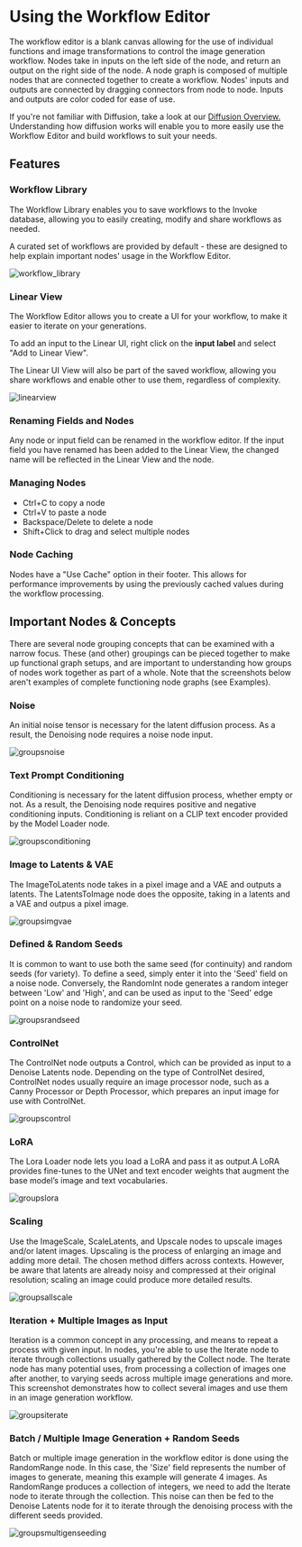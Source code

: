 # Using the Workflow Editor

The workflow editor is a blank canvas allowing for the use of individual functions and image transformations to control the image generation workflow. Nodes take in inputs on the left side of the node, and return an output on the right side of the node. A node graph is composed of multiple nodes that are connected together to create a workflow. Nodes' inputs and outputs are connected by dragging connectors from node to node. Inputs and outputs are color coded for ease of use.

If you're not familiar with Diffusion, take a look at our [Diffusion Overview.](../help/diffusion.md) Understanding how diffusion works will enable you to more easily use the Workflow Editor and build workflows to suit your needs.

## Features

### Workflow Library
The Workflow Library enables you to save workflows to the Invoke database, allowing you to easily creating, modify and share workflows as needed. 

A curated set of workflows are provided by default - these are designed to help explain important nodes' usage in the Workflow Editor.

![workflow_library](../assets/nodes/workflow_library.png)

### Linear View
The Workflow Editor allows you to create a UI for your workflow, to make it easier to iterate on your generations. 

To add an input to the Linear UI, right click on the **input label** and select "Add to Linear View".

The Linear UI View will also be part of the saved workflow, allowing you share workflows and enable other to use them, regardless of complexity. 

![linearview](../assets/nodes/linearview.png)

### Renaming Fields and Nodes
Any node or input field can be renamed in the workflow editor. If the input field you have renamed has been added to the Linear View, the changed name will be reflected in the Linear View and the node. 

### Managing Nodes

* Ctrl+C to copy a node
* Ctrl+V to paste a node
* Backspace/Delete to delete a node
* Shift+Click to drag and select multiple nodes 

### Node Caching 

Nodes have a "Use Cache" option in their footer. This allows for performance improvements by using the previously cached values during the workflow processing. 


## Important Nodes & Concepts 

There are several node grouping concepts that can be examined with a narrow focus. These (and other) groupings can be pieced together to make up functional graph setups, and are important to understanding how groups of nodes work together as part of a whole. Note that the screenshots below aren't examples of complete functioning node graphs (see Examples).

### Noise

An initial noise tensor is necessary for the latent diffusion process. As a result, the Denoising node requires a noise node input.  

![groupsnoise](../assets/nodes/groupsnoise.png)

### Text Prompt Conditioning

Conditioning is necessary for the latent diffusion process, whether empty or not. As a result, the Denoising node requires positive and negative conditioning inputs. Conditioning is reliant on a CLIP text encoder provided by the Model Loader node.

![groupsconditioning](../assets/nodes/groupsconditioning.png)

### Image to Latents & VAE

The ImageToLatents node takes in a pixel image and a VAE and outputs a latents. The LatentsToImage node does the opposite, taking in a latents and a VAE and outpus a pixel image. 

![groupsimgvae](../assets/nodes/groupsimgvae.png)

### Defined & Random Seeds

It is common to want to use both the same seed (for continuity) and random seeds (for variety). To define a seed, simply enter it into the 'Seed' field on a noise node. Conversely, the RandomInt node generates a random integer between 'Low' and 'High', and can be used as input to the 'Seed' edge point on a noise node to randomize your seed.

![groupsrandseed](../assets/nodes/groupsnoise.png)

### ControlNet

The ControlNet node outputs a Control, which can be provided as input to a Denoise Latents node. Depending on the type of ControlNet desired, ControlNet nodes usually require an image processor node, such as a Canny Processor or Depth Processor, which prepares an input image for use with ControlNet.

![groupscontrol](../assets/nodes/groupscontrol.png)

### LoRA

The Lora Loader node lets you load a LoRA and pass it as output.A LoRA provides fine-tunes to the UNet and text encoder weights that augment the base model’s image and text vocabularies.

![groupslora](../assets/nodes/groupslora.png)

### Scaling

Use the ImageScale, ScaleLatents, and Upscale nodes to upscale images and/or latent images. Upscaling is the process of enlarging an image and adding more detail. The chosen method differs across contexts. However, be aware that latents are already noisy and compressed at their original resolution; scaling an image could produce more detailed results.

![groupsallscale](../assets/nodes/groupsallscale.png)

### Iteration + Multiple Images as Input

Iteration is a common concept in any processing, and means to repeat a process with given input. In nodes, you're able to use the Iterate node to iterate through collections usually gathered by the Collect node. The Iterate node has many potential uses, from processing a collection of images one after another, to varying seeds across multiple image generations and more. This screenshot demonstrates how to collect several images and use them in an image generation workflow.

![groupsiterate](../assets/nodes/groupsiterate.png)

### Batch / Multiple Image Generation + Random Seeds

Batch or multiple image generation in the workflow editor is done using the RandomRange node. In this case, the 'Size' field represents the number of images to generate, meaning this example will generate 4 images. As RandomRange produces a collection of integers, we need to add the Iterate node to iterate through the collection. This noise can then be fed to the Denoise Latents node for it to iterate through the denoising process with the different seeds provided.

![groupsmultigenseeding](../assets/nodes/groupsmultigenseeding.png)

